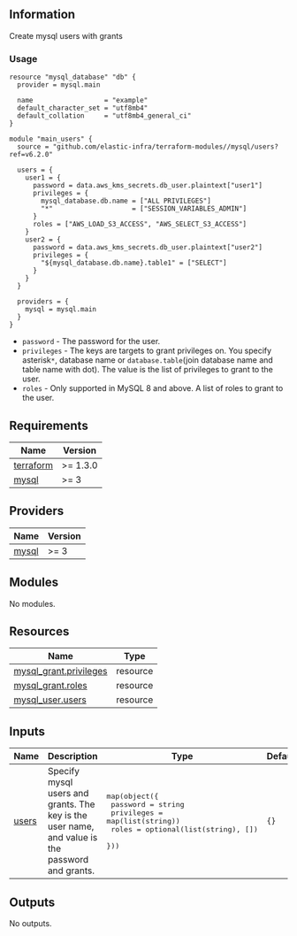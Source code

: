 <!-- BEGINNING OF PRE-COMMIT-TERRAFORM DOCS HOOK -->
## Information

Create mysql users with grants

### Usage

```hcl
resource "mysql_database" "db" {
  provider = mysql.main

  name                  = "example"
  default_character_set = "utf8mb4"
  default_collation     = "utf8mb4_general_ci"
}

module "main_users" {
  source = "github.com/elastic-infra/terraform-modules//mysql/users?ref=v6.2.0"

  users = {
    user1 = {
      password = data.aws_kms_secrets.db_user.plaintext["user1"]
      privileges = {
        mysql_database.db.name = ["ALL PRIVILEGES"]
        "*"                    = ["SESSION_VARIABLES_ADMIN"]
      }
      roles = ["AWS_LOAD_S3_ACCESS", "AWS_SELECT_S3_ACCESS"]
    }
    user2 = {
      password = data.aws_kms_secrets.db_user.plaintext["user2"]
      privileges = {
        "${mysql_database.db.name}.table1" = ["SELECT"]
      }
    }
  }

  providers = {
    mysql = mysql.main
  }
}
```

* `password` - The password for the user.
* `privileges` - The keys are targets to grant privileges on. You specify asterisk`*`, database name or `database.table`(join database name and table name with dot). The value is the list of privileges to grant to the user.
* `roles` - Only supported in MySQL 8 and above. A list of roles to grant to the user.

## Requirements

| Name | Version |
|------|---------|
| <a name="requirement_terraform"></a> [terraform](#requirement\_terraform) | >= 1.3.0 |
| <a name="requirement_mysql"></a> [mysql](#requirement\_mysql) | >= 3 |

## Providers

| Name | Version |
|------|---------|
| <a name="provider_mysql"></a> [mysql](#provider\_mysql) | >= 3 |

## Modules

No modules.

## Resources

| Name | Type |
|------|------|
| [mysql_grant.privileges](https://registry.terraform.io/providers/petoju/mysql/latest/docs/resources/grant) | resource |
| [mysql_grant.roles](https://registry.terraform.io/providers/petoju/mysql/latest/docs/resources/grant) | resource |
| [mysql_user.users](https://registry.terraform.io/providers/petoju/mysql/latest/docs/resources/user) | resource |

## Inputs

| Name | Description | Type | Default | Required |
|------|-------------|------|---------|:--------:|
| <a name="input_users"></a> [users](#input\_users) | Specify mysql users and grants. The key is the user name, and value is the password and grants. | <pre>map(object({<br>    password   = string<br>    privileges = map(list(string))<br>    roles      = optional(list(string), [])<br>  }))</pre> | `{}` | no |

## Outputs

No outputs.

<!-- END OF PRE-COMMIT-TERRAFORM DOCS HOOK -->
